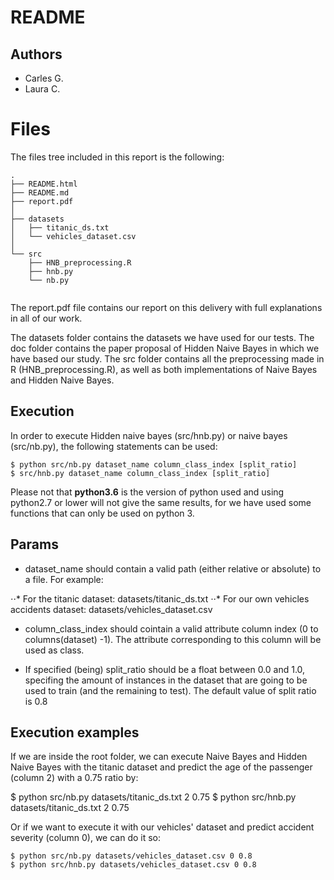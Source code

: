 # README

## Authors

* Carles G.
* Laura C.

# Files

The files tree included in this report is the following:
```
.
├── README.html
├── README.md
├── report.pdf
│
├── datasets
│   ├── titanic_ds.txt
│   └── vehicles_dataset.csv
│
└── src
    ├── HNB_preprocessing.R
    ├── hnb.py
    └── nb.py


```

The report.pdf file contains our report on this delivery with full explanations in all of our work.

The datasets folder contains the datasets we have used for our tests.
The doc folder contains the paper proposal of Hidden Naive Bayes in which we have based our study.
The src folder contains all the preprocessing made in R (HNB_preprocessing.R), as well as both implementations of Naive Bayes and Hidden Naive Bayes.

## Execution

In order to execute Hidden naive bayes (src/hnb.py) or naive bayes (src/nb.py), the following statements can be used:

```
$ python src/nb.py dataset_name column_class_index [split_ratio]
$ src/hnb.py dataset_name column_class_index [split_ratio]
```	
Please not that **python3.6** is the version of python used and using python2.7 or lower will not give the same results, for we have used some functions that can only be used on python 3.

## Params

* dataset_name should contain a valid path (either relative or absolute) to a file. For example:

⋅⋅* For the titanic dataset: 					datasets/titanic_ds.txt
⋅⋅* For our own vehicles accidents dataset:	datasets/vehicles_dataset.csv

* column_class_index should cointain a valid attribute column index (0 to columns(dataset) -1).
    The attribute corresponding to this column will be used as class.

* If specified (being) split_ratio should be a float between 0.0 and 1.0, specifing the amount of instances in the dataset that are going to be used to train (and the remaining to test). The default value of split ratio is 0.8

## Execution examples

If we are inside the root folder, we can execute Naive Bayes and Hidden Naive Bayes with the titanic dataset and predict the age of the passenger (column 2) with a 0.75 ratio by:

$ python src/nb.py datasets/titanic_ds.txt 2 0.75
$ python src/hnb.py datasets/titanic_ds.txt 2 0.75

Or if we want to execute it with our vehicles' dataset and predict accident severity (column 0), we can do it so:

```
$ python src/nb.py datasets/vehicles_dataset.csv 0 0.8
$ python src/hnb.py datasets/vehicles_dataset.csv 0 0.8
```